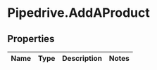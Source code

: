 # Pipedrive.AddAProduct

## Properties

Name | Type | Description | Notes
------------ | ------------- | ------------- | -------------


